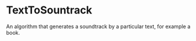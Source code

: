 TextToSountrack
===============

An algorithm that generates a soundtrack by a particular text, for example a book.
